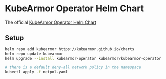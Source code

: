 # KubeArmor Operator Helm Chart
The official [KubeArmor Operator Helm Chart](https://github.com/kubearmor/KubeArmor/tree/main/deployments/helm/KubeArmorOperator)

## Setup
```bash
helm repo add kubearmor https://kubearmor.github.io/charts
helm repo update kubearmor
helm upgrade --install kubearmor-operator kubearmor/kubearmor-operator --set autoDeploy=true -n kubearmor --create-namespace

# there is a default deny-all network policy in the namespace
kubectl apply -f netpol.yaml
```
